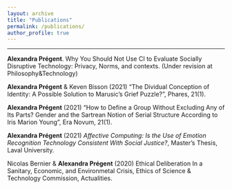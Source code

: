 ```yaml
---
layout: archive
title: "Publications"
permalink: /publications/
author_profile: true
---
```


****


**Alexandra Prégent**. Why You Should Not Use CI to Evaluate Socially Disruptive Technology: Privacy, Norms, and contexts. (Under revision at Philosophy&Technology)

**Alexandra Prégent** & Keven Bisson (2021) “The Dividual Conception of Identity: A Possible Solution to Marusic’s Grief Puzzle?”, Phares, 21(1).

**Alexandra Prégent** (2021) “How to Define a Group Without Excluding Any of Its Parts? Gender and the Sartrean Notion of Serial Structure According to Iris Marion Young”, Era Novum, 21(1).

**Alexandra Prégent** (2021) *Affective Computing: Is the Use of Emotion Recognition Technology Consistent With Social Justice?*, Master’s Thesis, Laval University.

Nicolas Bernier & **Alexandra Prégent** (2020) Ethical Deliberation In a Sanitary, Economic, and Environmetal Crisis, Ethics of Science & Technology Commission, Actualities.
